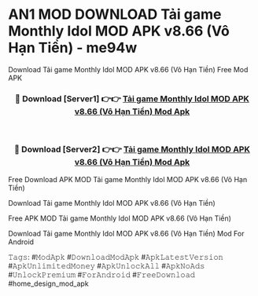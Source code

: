 # AN1 MOD DOWNLOAD Tải game Monthly Idol MOD APK v8.66 (Vô Hạn Tiền) - me94w
Download Tải game Monthly Idol MOD APK v8.66 (Vô Hạn Tiền) Free Mod APK

<div align="center">
<h3>🔴 Download [Server1] 👉👉 <a href="https://apk-comot.site?title=Tải_game_Monthly_Idol_MOD_APK_v8.66_(Vô_Hạn_Tiền)">Tải game Monthly Idol MOD APK v8.66 (Vô Hạn Tiền) Mod Apk</a></h3><br>

<h3>🔴 Download [Server2] 👉👉 <a href="https://apk-comot.site?title=Tải_game_Monthly_Idol_MOD_APK_v8.66_(Vô_Hạn_Tiền)">Tải game Monthly Idol MOD APK v8.66 (Vô Hạn Tiền) Mod Apk</a></h3>
</div>


Free Download APK MOD Tải game Monthly Idol MOD APK v8.66 (Vô Hạn Tiền)

Download Tải game Monthly Idol MOD APK v8.66 (Vô Hạn Tiền) 

Free APK MOD Tải game Monthly Idol MOD APK v8.66 (Vô Hạn Tiền) 

Download Tải game Monthly Idol MOD APK v8.66 (Vô Hạn Tiền) Mod For Android

𝚃𝚊𝚐𝚜: #𝙼𝚘𝚍𝙰𝚙𝚔 #𝙳𝚘𝚠𝚗𝚕𝚘𝚊𝚍𝙼𝚘𝚍𝙰𝚙𝚔 #𝙰𝚙𝚔𝙻𝚊𝚝𝚎𝚜𝚝𝚅𝚎𝚛𝚜𝚒𝚘𝚗 #𝙰𝚙𝚔𝚄𝚗𝚕𝚒𝚖𝚒𝚝𝚎𝚍𝙼𝚘𝚗𝚎𝚢 #𝙰𝚙𝚔𝚄𝚗𝚕𝚘𝚌𝚔𝙰𝚕𝚕 #𝙰𝚙𝚔𝙽𝚘𝙰𝚍𝚜 #𝚄𝚗𝚕𝚘𝚌𝚔𝙿𝚛𝚎𝚖𝚒𝚞𝚖 #𝙵𝚘𝚛𝙰𝚗𝚍𝚛𝚘𝚒𝚍 #𝙵𝚛𝚎𝚎𝙳𝚘𝚠𝚗𝚕𝚘𝚊𝚍 #home_design_mod_apk
